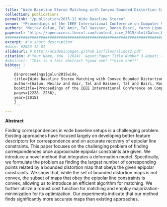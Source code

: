 ```yaml
---
title: "Wide Baseline Stereo Matching with Convex Bounded Distortion Constraints"
collection: publications
permalink: "/publication/2015-12 Wide Baseline Stereo"
venue: '*Proceedings of the IEEE International Conference on Computer Vision* (ICCV 2015)'
authors: "Meirav Galun, Tal Amir, Tal Hassner, Ronen Basri, Yaron Lipman"
paperurl: 'https://openaccess.thecvf.com/content_iccv_2015/html/Galun_Wide_Baseline_Stereo_ICCV_2015_paper.html'
###########################################################################################
excerpt: #'A short description'
#date: #2023-12-01
slidesurl: #'http://academicpages.github.io/files/slides2.pdf'
citation: #'Your Name, You. (2024). &quot;Paper Title Number 3.&quot; <i>GitHub Journal of Bugs</i>. 1(3).'
#abstract: 'This is a test abstract *good one* **nice one**'
bibtex: |
    ```
    @inproceedings{galun2015wide,
    title={Wide Baseline Stereo Matching with Convex Bounded Distortion Constraints},
    author={Galun, Meirav and Amir, Tal and Hassner, Tal and Basri, Ronen and Lipman, Yaron},
    booktitle={Proceedings of the IEEE International Conference on Computer Vision},
    pages={2228--2236},
    year={2015}
    }
    ```
---
```



**Abstract**

Finding correspondences in wide baseline setups is a challenging problem. Existing approaches have focused largely on developing better feature descriptors for correspondence and on accurate recovery of epipolar line constraints. This paper focuses on the challenging problem of finding correspondences once approximate epipolar constraints are given. We introduce a novel method that integrates a deformation model. Specifically, we formulate the problem as finding the largest number of corresponding points related by a bounded distortion map that obeys the given epipolar constraints. We show that, while the set of bounded distortion maps is not convex, the subset of maps that obey the epipolar line constraints is convex, allowing us to introduce an efficient algorithm for matching. We further utilize a robust cost function for matching and employ majorization-minimization for its optimization. Our experiments indicate that our method finds significantly more accurate maps than existing approaches.